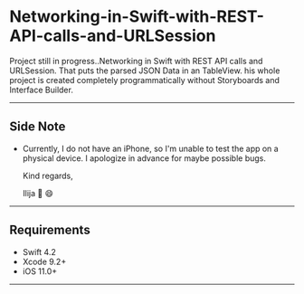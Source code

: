 # Networking-in-Swift-with-REST-API-calls-and-URLSession
Project still in progress..Networking in Swift with REST API calls and URLSession. That puts the parsed JSON Data in an TableView. his whole project is created completely programmatically without Storyboards and Interface Builder.

___
## Side Note
* Currently, I do not have an iPhone, so I'm unable to test the app on a physical device. I apologize in advance for maybe possible bugs.

   Kind regards,

   Ilija 🖖 😄
___

## Requirements
- Swift 4.2
- Xcode 9.2+
- iOS 11.0+
___
